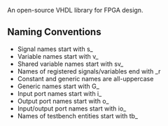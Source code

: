 
An open-source VHDL library for FPGA design.

Naming Conventions
------------------  

  * Signal names start with s_
  * Variable names start with v_
  * Shared variable names start with sv_
  * Names of registered signals/variables end with _r
  * Constant and generic names are all-uppercase
  * Generic names start with G_
  * Input port names start with i_
  * Output port names start with o_
  * Input/output port names start with io_
  * Names of testbench entities start with tb_
  